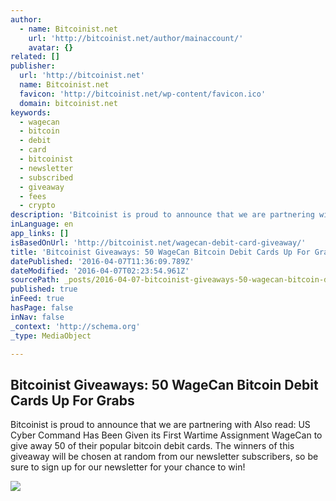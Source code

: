 ```yaml
---
author:
  - name: Bitcoinist.net
    url: 'http://bitcoinist.net/author/mainaccount/'
    avatar: {}
related: []
publisher:
  url: 'http://bitcoinist.net'
  name: Bitcoinist.net
  favicon: 'http://bitcoinist.net/wp-content/favicon.ico'
  domain: bitcoinist.net
keywords:
  - wagecan
  - bitcoin
  - debit
  - card
  - bitcoinist
  - newsletter
  - subscribed
  - giveaway
  - fees
  - crypto
description: 'Bitcoinist is proud to announce that we are partnering with Also read: US Cyber Command Has Been Given its First Wartime Assignment WageCan to give away 50 of their popular bitcoin debit cards. The winners of this giveaway will be chosen at random from our newsletter subscribers, so be sure to sign up for our newsletter for your chance to win!'
inLanguage: en
app_links: []
isBasedOnUrl: 'http://bitcoinist.net/wagecan-debit-card-giveaway/'
title: 'Bitcoinist Giveaways: 50 WageCan Bitcoin Debit Cards Up For Grabs'
datePublished: '2016-04-07T11:36:09.789Z'
dateModified: '2016-04-07T02:23:54.961Z'
sourcePath: _posts/2016-04-07-bitcoinist-giveaways-50-wagecan-bitcoin-debit-cards-up-for.md
published: true
inFeed: true
hasPage: false
inNav: false
_context: 'http://schema.org'
_type: MediaObject

---
```

<article style=""><h1>Bitcoinist Giveaways: 50 WageCan Bitcoin Debit Cards Up For Grabs</h1><p>Bitcoinist is proud to announce that we are partnering with Also read: US Cyber Command Has Been Given its First Wartime Assignment WageCan to give away 50 of their popular bitcoin debit cards. The winners of this giveaway will be chosen at random from our newsletter subscribers, so be sure to sign up for our newsletter for your chance to win!</p><img src="http://bitcoinist.net/wp-content/uploads/2016/04/Wagecan-Giveaway-cover.png" /></article>